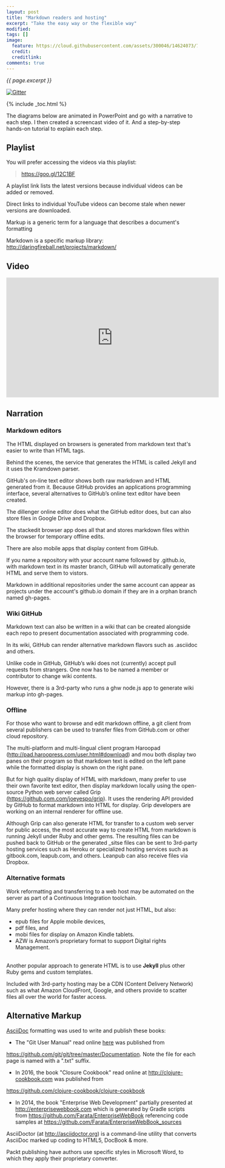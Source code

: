 ```yaml
---
layout: post
title: "Markdown readers and hosting"
excerpt: "Take the easy way or the flexible way"
modified:
tags: []
image:
  feature: https://cloud.githubusercontent.com/assets/300046/14624073/7b96364a-0594-11e6-9643-06decef9dbfd.jpg
  credit: 
  creditlink: 
comments: true
---
```

<i>{{ page.excerpt }}</i>

[![Gitter](https://badges.gitter.im/wilsonmar/wilsonmar.github.io.svg)](https://gitter.im/wilsonmar/wilsonmar.github.io?utm_source=badge&utm_medium=badge&utm_campaign=pr-badge)

{% include _toc.html %}

The diagrams below are animated in PowerPoint and go with a narrative to each step.
I then created a screencast video of it.
And a step-by-step hands-on tutorial to explain each step.

## Playlist #

You will prefer accessing the videos via this playlist:

> <a target="_blank" href="https://goo.gl/12C1BF">https://goo.gl/12C1BF</a>

A playlist link lists the latest versions because individual videos can be added or removed.

Direct links to individual YouTube videos can become stale when newer versions are downloaded.

Markup is a generic term for a language that describes a document's formatting

Markdown is a specific markup library: http://daringfireball.net/projects/markdown/


## Video #

<iframe width="560" height="315" src="https://www.youtube.com/embed/ub2DFbn16zg" frameborder="0" allowfullscreen></iframe>

## Narration

### Markdown editors
The HTML displayed on browsers is generated from markdown text that's easier to write than HTML tags. 

Behind the scenes, the service that generates the HTML is called Jekyll and it uses the Kramdown parser.

GitHub's on-line text editor shows both raw markdown and HTML generated from it. Because GitHub provides an applications programming interface, several alternatives to GitHub’s online text editor have been created.

The dillenger online editor does what the GitHub editor does, 
but can also store files in Google Drive and Dropbox.

The stackedit browser app does all that and stores markdown files within the browser for temporary offline edits.

There are also mobile apps that display content from GitHub.

If you name a repository with your account name followed by .github.io, 
with markdown text in its master branch, GitHub will automatically 
generate HTML and serve them to vistors.

Markdown in additional repositories under the same account
can appear as projects under the account's github.io domain 
if they are in a orphan branch named gh-pages.

### Wiki GitHub
Markdown text can also be written in a wiki that can be created alongside each repo to present documentation associated with programming code.

In its wiki, GitHub can render alternative markdown flavors such as .asciidoc and others.

Unlike code in GitHub, GitHub’s wiki does not (currently) accept pull requests from strangers. 
One now has to be named a member or contributor to change wiki contents.

However, there is a 3rd-party who runs a ghw node.js app to generate wiki markup into gh-pages.

### Offline
For those who want to browse and edit markdown offline, a git client from several publishers can be used to transfer files from GitHub.com or other cloud repository.

The multi-platform and multi-lingual client program Haroopad (http://pad.haroopress.com/user.html#download) and mou both display two panes on their program so that markdown text is edited on the left pane while the formatted display is shown on the right pane.

But for high quality display of HTML with markdown, many prefer to use their own favorite text editor, then display markdown locally using the open-source Python web server called 
Grip (https://github.com.com/joeyespo/grip). 
It uses the rendering API provided by GitHub to format markdown into HTML for display. Grip developers are working on an internal renderer for offline use. 

Although Grip can also generate HTML for transfer to a custom web server for public access,
the most accurate way to create HTML from markdown is running Jekyll under Ruby and other gems.
The resulting files can be pushed back to GitHub or the generated _sitse files can be sent to
3rd-party hosting services
such as Heroku or specialized hosting services such as 
gitbook.com, leapub.com, and others. Leanpub can also receive files via Dropbox. 

### Alternative formats

Work reformatting and transferring to a web host may be automated on the server as part of a 
Continuous Integration toolchain. 

Many prefer hosting where they can render not just HTML, but also:

* epub files for Apple mobile devices, 
* pdf files, and 
* mobi files for display on Amazon Kindle tablets. 
* AZW is Amazon’s proprietary format to support Digital rights Management.
<br /><br />

Another popular approach to generate HTML is to use <strong>Jekyll</strong> plus other Ruby gems and custom templates. 

Included with 3rd-party hosting may be a CDN (Content Delivery Network) such as what Amazon CloudFront, Google, and others provide to scatter files all over the world for faster access.


<a name="AltMarkup"></a>

## Alternative Markup #

<a target="_blank" href="https://asciidoctor.org/docs/what-is-asciidoc/">
AsciiDoc</a> formatting was used to write and publish these books:

* The "Git User Manual" read online <a target="_blank" href="https://mirrors.edge.kernel.org/pub/software/scm/git/docs/user-manual.html">
here</a> was published from
<a target="_blank" href="https://github.com/git/git/tree/master/Documentation">
https://github.com/git/git/tree/master/Documentation</a>. Note the file for each page is named with a ".txt" suffix.

* In 2016, the book "Closure Cookbook" read online at <a target="_blank" href="http://clojure-cookbook.com/">http://clojure-cookbook.com</a> was published from
<a target="_blank" href="https://github.com/clojure-cookbook/clojure-cookbook">
https://github.com/clojure-cookbook/clojure-cookbook</a>

* In 2014, the book "Enterprise Web Development" partially presented at
<a target="_blank" href="
http://enterprisewebbook.com/">
http://enterprisewebbook.com</a> which is generated by Gradle scripts from <a target="_blank" href="
https://github.com/Farata/EnterpriseWebBook">
https://github.com/Farata/EnterpriseWebBook</a> 
referencing code samples at
<a target="_blank" href="
https://github.com/Farata/EnterpriseWebBook_sources">
https://github.com/Farata/EnterpriseWebBook_sources</a>

AsciiDoctor (at <a target="_blank" href="http://asciidoctor.org/">
http://asciidoctor.org</a>) is a command-line utility that
converts AsciiDoc marked up coding to HTML5, DocBook & more.

Packt publishing have authors use specific styles in Microsoft Word, to which they apply their proprietary converter.